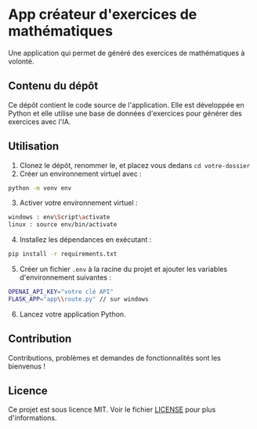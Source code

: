 # App créateur d'exercices de mathématiques

Une application qui permet de généré des exercices de mathématiques à volonté.

## Contenu du dépôt

Ce dépôt contient le code source de l'application.
Elle est développée en Python et elle utilise une base de données d'exercices pour générer des exercices avec l'IA.

## Utilisation

1. Clonez le dépôt, renommer le, et placez vous dedans `cd votre-dossier`
2. Créer un environnement virtuel avec :
```bash
python -m venv env
```
3. Activer votre environnement virtuel :
 ```bash 
 windows : env\Script\activate
 linux : source env/bin/activate
 ```
4. Installez les dépendances en exécutant :
```bash
pip install -r requirements.txt
```
5. Créer un fichier `.env` à la racine du projet et ajouter les variables d'environnement suivantes :
```bash 
OPENAI_API_KEY="votre clé API"
FLASK_APP="app\\route.py" // sur windows
```

6. Lancez votre application Python.

## Contribution

Contributions, problèmes et demandes de fonctionnalités sont les bienvenus !

## Licence

Ce projet est sous licence MIT. Voir le fichier [LICENSE](LICENSE) pour plus d'informations.
